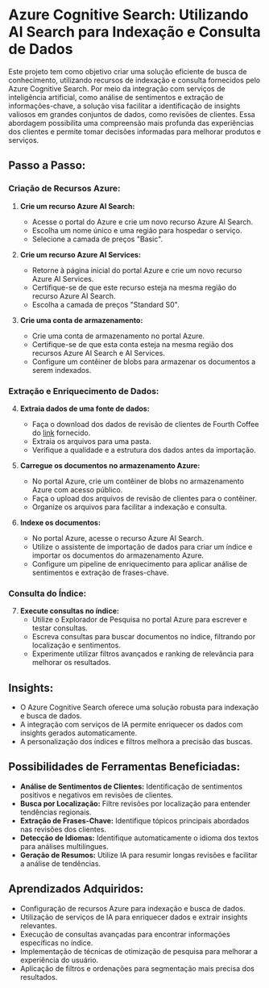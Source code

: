 # Azure Cognitive Search: Utilizando AI Search para Indexação e Consulta de Dados

Este projeto tem como objetivo criar uma solução eficiente de busca de conhecimento, utilizando recursos de indexação e consulta fornecidos pelo Azure Cognitive Search. Por meio da integração com serviços de inteligência artificial, como análise de sentimentos e extração de informações-chave, a solução visa facilitar a identificação de insights valiosos em grandes conjuntos de dados, como revisões de clientes. Essa abordagem possibilita uma compreensão mais profunda das experiências dos clientes e permite tomar decisões informadas para melhorar produtos e serviços.

## Passo a Passo:

### Criação de Recursos Azure:

1. **Crie um recurso Azure AI Search:**
   - Acesse o portal do Azure e crie um novo recurso Azure AI Search.
   - Escolha um nome único e uma região para hospedar o serviço.
   - Selecione a camada de preços "Basic".

2. **Crie um recurso Azure AI Services:**
   - Retorne à página inicial do portal Azure e crie um novo recurso Azure AI Services.
   - Certifique-se de que este recurso esteja na mesma região do recurso Azure AI Search.
   - Escolha a camada de preços "Standard S0".

3. **Crie uma conta de armazenamento:**
   - Crie uma conta de armazenamento no portal Azure.
   - Certifique-se de que esta conta esteja na mesma região dos recursos Azure AI Search e AI Services.
   - Configure um contêiner de blobs para armazenar os documentos a serem indexados.

### Extração e Enriquecimento de Dados:

4. **Extraia dados de uma fonte de dados:**
   - Faça o download dos dados de revisão de clientes de Fourth Coffee do [link](https://aka.ms/mslearn-coffee-reviews) fornecido.
   - Extraia os arquivos para uma pasta.
   - Verifique a qualidade e a estrutura dos dados antes da importação.

5. **Carregue os documentos no armazenamento Azure:**
   - No portal Azure, crie um contêiner de blobs no armazenamento Azure com acesso público.
   - Faça o upload dos arquivos de revisão de clientes para o contêiner.
   - Organize os arquivos para facilitar a indexação e consulta.

6. **Indexe os documentos:**
   - No portal Azure, acesse o recurso Azure AI Search.
   - Utilize o assistente de importação de dados para criar um índice e importar os documentos do armazenamento Azure.
   - Configure um pipeline de enriquecimento para aplicar análise de sentimentos e extração de frases-chave.

### Consulta do Índice:

7. **Execute consultas no índice:**
   - Utilize o Explorador de Pesquisa no portal Azure para escrever e testar consultas.
   - Escreva consultas para buscar documentos no índice, filtrando por localização e sentimentos.
   - Experimente utilizar filtros avançados e ranking de relevância para melhorar os resultados.

## Insights:

- O Azure Cognitive Search oferece uma solução robusta para indexação e busca de dados.
- A integração com serviços de IA permite enriquecer os dados com insights gerados automaticamente.
- A personalização dos índices e filtros melhora a precisão das buscas.

## Possibilidades de Ferramentas Beneficiadas:

- **Análise de Sentimentos de Clientes:** Identificação de sentimentos positivos e negativos em revisões de clientes.
- **Busca por Localização:** Filtre revisões por localização para entender tendências regionais.
- **Extração de Frases-Chave:** Identifique tópicos principais abordados nas revisões dos clientes.
- **Detecção de Idiomas:** Identifique automaticamente o idioma dos textos para análises multilíngues.
- **Geração de Resumos:** Utilize IA para resumir longas revisões e facilitar a análise de tendências.

## Aprendizados Adquiridos:

- Configuração de recursos Azure para indexação e busca de dados.
- Utilização de serviços de IA para enriquecer dados e extrair insights relevantes.
- Execução de consultas avançadas para encontrar informações específicas no índice.
- Implementação de técnicas de otimização de pesquisa para melhorar a experiência do usuário.
- Aplicação de filtros e ordenações para segmentação mais precisa dos resultados.

